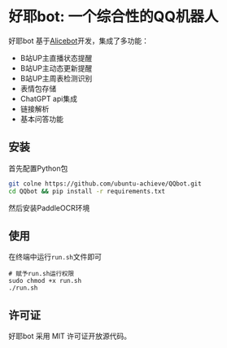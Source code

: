 # 好耶bot: 一个综合性的QQ机器人

好耶bot 基于[Alicebot](https://github.com/st1020/alicebot)开发，集成了多功能：

- B站UP主直播状态提醒
- B站UP主动态更新提醒
- B站UP主周表检测识别
- 表情包存储
- ChatGPT api集成
- 链接解析
- 基本问答功能

## 安装

首先配置Python包

```sh
git colne https://github.com/ubuntu-achieve/QQbot.git
cd QQbot && pip install -r requirements.txt
```

然后安装PaddleOCR环境

## 使用

在终端中运行`run.sh`文件即可

```shell
# 赋予run.sh运行权限
sudo chmod +x run.sh
./run.sh
```

## 许可证

好耶bot 采用 MIT 许可证开放源代码。